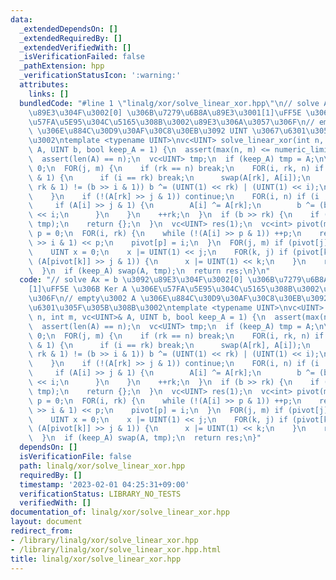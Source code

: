 ```yaml
---
data:
  _extendedDependsOn: []
  _extendedRequiredBy: []
  _extendedVerifiedWith: []
  _isVerificationFailed: false
  _pathExtension: hpp
  _verificationStatusIcon: ':warning:'
  attributes:
    links: []
  bundledCode: "#line 1 \"linalg/xor/solve_linear_xor.hpp\"\n// solve Ax = b \u3092\
    \u89E3\u304F\u3002[0] \u306B\u7279\u6B8A\u89E3\u3001[1]\uFF5E \u306B Ker A \u306E\
    \u57FA\u5E95\u304C\u5165\u308B\u3002\u89E3\u306A\u3057\u306F\n// empty\u3002 A\
    \ \u306E\u884C\u30D9\u30AF\u30C8\u30EB\u3092 UINT \u3067\u6301\u305F\u305B\u308B\
    \u3002\ntemplate <typename UINT>\nvc<UINT> solve_linear_xor(int n, int m, vc<UINT>&\
    \ A, UINT b, bool keep_A = 1) {\n  assert(max(n, m) <= numeric_limits<UINT>::digits);\n\
    \  assert(len(A) == n);\n  vc<UINT> tmp;\n  if (keep_A) tmp = A;\n\n  int rk =\
    \ 0;\n  FOR(j, m) {\n    if (rk == n) break;\n    FOR(i, rk, n) if (A[i] >> j\
    \ & 1) {\n      if (i == rk) break;\n      swap(A[rk], A[i]);\n      if ((b >>\
    \ rk & 1) != (b >> i & 1)) b ^= (UINT(1) << rk) | (UINT(1) << i);\n      break;\n\
    \    }\n    if (!(A[rk] >> j & 1)) continue;\n    FOR(i, n) if (i != rk) {\n \
    \     if (A[i] >> j & 1) {\n        A[i] ^= A[rk];\n        b ^= (b >> rk & 1)\
    \ << i;\n      }\n    }\n    ++rk;\n  }\n  if (b >> rk) {\n    if (keep_A) swap(A,\
    \ tmp);\n    return {};\n  }\n  vc<UINT> res(1);\n  vc<int> pivot(m, -1);\n  int\
    \ p = 0;\n  FOR(i, rk) {\n    while (!(A[i] >> p & 1)) ++p;\n    res[0] |= (b\
    \ >> i & 1) << p;\n    pivot[p] = i;\n  }\n  FOR(j, m) if (pivot[j] == -1) {\n\
    \    UINT x = 0;\n    x |= UINT(1) << j;\n    FOR(k, j) if (pivot[k] != -1 &&\
    \ (A[pivot[k]] >> j & 1)) {\n      x |= UINT(1) << k;\n    }\n    res.eb(x);\n\
    \  }\n  if (keep_A) swap(A, tmp);\n  return res;\n}\n"
  code: "// solve Ax = b \u3092\u89E3\u304F\u3002[0] \u306B\u7279\u6B8A\u89E3\u3001\
    [1]\uFF5E \u306B Ker A \u306E\u57FA\u5E95\u304C\u5165\u308B\u3002\u89E3\u306A\u3057\
    \u306F\n// empty\u3002 A \u306E\u884C\u30D9\u30AF\u30C8\u30EB\u3092 UINT \u3067\
    \u6301\u305F\u305B\u308B\u3002\ntemplate <typename UINT>\nvc<UINT> solve_linear_xor(int\
    \ n, int m, vc<UINT>& A, UINT b, bool keep_A = 1) {\n  assert(max(n, m) <= numeric_limits<UINT>::digits);\n\
    \  assert(len(A) == n);\n  vc<UINT> tmp;\n  if (keep_A) tmp = A;\n\n  int rk =\
    \ 0;\n  FOR(j, m) {\n    if (rk == n) break;\n    FOR(i, rk, n) if (A[i] >> j\
    \ & 1) {\n      if (i == rk) break;\n      swap(A[rk], A[i]);\n      if ((b >>\
    \ rk & 1) != (b >> i & 1)) b ^= (UINT(1) << rk) | (UINT(1) << i);\n      break;\n\
    \    }\n    if (!(A[rk] >> j & 1)) continue;\n    FOR(i, n) if (i != rk) {\n \
    \     if (A[i] >> j & 1) {\n        A[i] ^= A[rk];\n        b ^= (b >> rk & 1)\
    \ << i;\n      }\n    }\n    ++rk;\n  }\n  if (b >> rk) {\n    if (keep_A) swap(A,\
    \ tmp);\n    return {};\n  }\n  vc<UINT> res(1);\n  vc<int> pivot(m, -1);\n  int\
    \ p = 0;\n  FOR(i, rk) {\n    while (!(A[i] >> p & 1)) ++p;\n    res[0] |= (b\
    \ >> i & 1) << p;\n    pivot[p] = i;\n  }\n  FOR(j, m) if (pivot[j] == -1) {\n\
    \    UINT x = 0;\n    x |= UINT(1) << j;\n    FOR(k, j) if (pivot[k] != -1 &&\
    \ (A[pivot[k]] >> j & 1)) {\n      x |= UINT(1) << k;\n    }\n    res.eb(x);\n\
    \  }\n  if (keep_A) swap(A, tmp);\n  return res;\n}"
  dependsOn: []
  isVerificationFile: false
  path: linalg/xor/solve_linear_xor.hpp
  requiredBy: []
  timestamp: '2023-02-01 04:25:31+09:00'
  verificationStatus: LIBRARY_NO_TESTS
  verifiedWith: []
documentation_of: linalg/xor/solve_linear_xor.hpp
layout: document
redirect_from:
- /library/linalg/xor/solve_linear_xor.hpp
- /library/linalg/xor/solve_linear_xor.hpp.html
title: linalg/xor/solve_linear_xor.hpp
---
```

